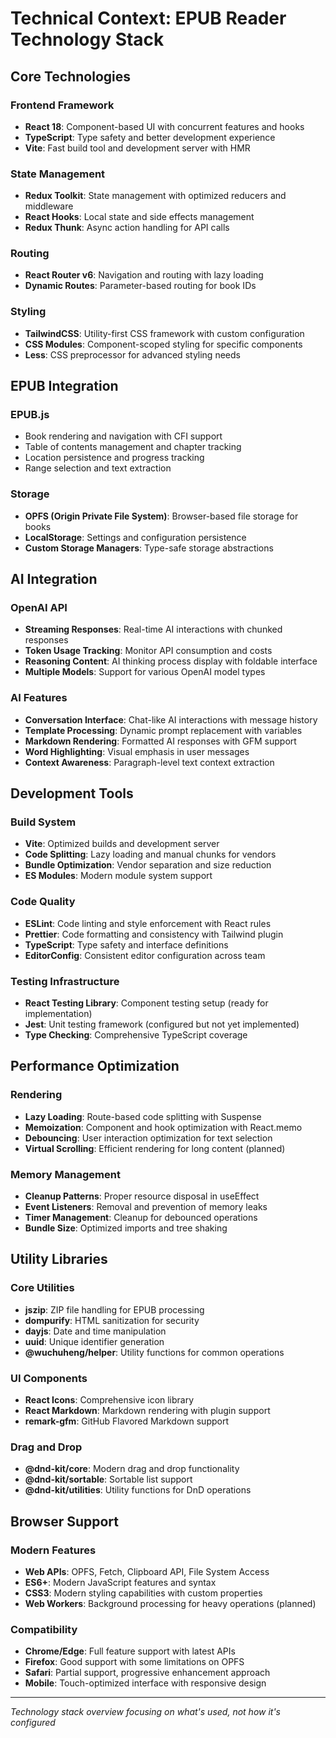 # Technical Context: EPUB Reader Technology Stack

## **Core Technologies**

### **Frontend Framework**

- **React 18**: Component-based UI with concurrent features and hooks
- **TypeScript**: Type safety and better development experience
- **Vite**: Fast build tool and development server with HMR

### **State Management**

- **Redux Toolkit**: State management with optimized reducers and middleware
- **React Hooks**: Local state and side effects management
- **Redux Thunk**: Async action handling for API calls

### **Routing**

- **React Router v6**: Navigation and routing with lazy loading
- **Dynamic Routes**: Parameter-based routing for book IDs

### **Styling**

- **TailwindCSS**: Utility-first CSS framework with custom configuration
- **CSS Modules**: Component-scoped styling for specific components
- **Less**: CSS preprocessor for advanced styling needs

## **EPUB Integration**

### **EPUB.js**

- Book rendering and navigation with CFI support
- Table of contents management and chapter tracking
- Location persistence and progress tracking
- Range selection and text extraction

### **Storage**

- **OPFS (Origin Private File System)**: Browser-based file storage for books
- **LocalStorage**: Settings and configuration persistence
- **Custom Storage Managers**: Type-safe storage abstractions

## **AI Integration**

### **OpenAI API**

- **Streaming Responses**: Real-time AI interactions with chunked responses
- **Token Usage Tracking**: Monitor API consumption and costs
- **Reasoning Content**: AI thinking process display with foldable interface
- **Multiple Models**: Support for various OpenAI model types

### **AI Features**

- **Conversation Interface**: Chat-like AI interactions with message history
- **Template Processing**: Dynamic prompt replacement with variables
- **Markdown Rendering**: Formatted AI responses with GFM support
- **Word Highlighting**: Visual emphasis in user messages
- **Context Awareness**: Paragraph-level text context extraction

## **Development Tools**

### **Build System**

- **Vite**: Optimized builds and development server
- **Code Splitting**: Lazy loading and manual chunks for vendors
- **Bundle Optimization**: Vendor separation and size reduction
- **ES Modules**: Modern module system support

### **Code Quality**

- **ESLint**: Code linting and style enforcement with React rules
- **Prettier**: Code formatting and consistency with Tailwind plugin
- **TypeScript**: Type safety and interface definitions
- **EditorConfig**: Consistent editor configuration across team

### **Testing Infrastructure**

- **React Testing Library**: Component testing setup (ready for implementation)
- **Jest**: Unit testing framework (configured but not yet implemented)
- **Type Checking**: Comprehensive TypeScript coverage

## **Performance Optimization**

### **Rendering**

- **Lazy Loading**: Route-based code splitting with Suspense
- **Memoization**: Component and hook optimization with React.memo
- **Debouncing**: User interaction optimization for text selection
- **Virtual Scrolling**: Efficient rendering for long content (planned)

### **Memory Management**

- **Cleanup Patterns**: Proper resource disposal in useEffect
- **Event Listeners**: Removal and prevention of memory leaks
- **Timer Management**: Cleanup for debounced operations
- **Bundle Size**: Optimized imports and tree shaking

## **Utility Libraries**

### **Core Utilities**

- **jszip**: ZIP file handling for EPUB processing
- **dompurify**: HTML sanitization for security
- **dayjs**: Date and time manipulation
- **uuid**: Unique identifier generation
- **@wuchuheng/helper**: Utility functions for common operations

### **UI Components**

- **React Icons**: Comprehensive icon library
- **React Markdown**: Markdown rendering with plugin support
- **remark-gfm**: GitHub Flavored Markdown support

### **Drag and Drop**

- **@dnd-kit/core**: Modern drag and drop functionality
- **@dnd-kit/sortable**: Sortable list support
- **@dnd-kit/utilities**: Utility functions for DnD operations

## **Browser Support**

### **Modern Features**

- **Web APIs**: OPFS, Fetch, Clipboard API, File System Access
- **ES6+**: Modern JavaScript features and syntax
- **CSS3**: Modern styling capabilities with custom properties
- **Web Workers**: Background processing for heavy operations (planned)

### **Compatibility**

- **Chrome/Edge**: Full feature support with latest APIs
- **Firefox**: Good support with some limitations on OPFS
- **Safari**: Partial support, progressive enhancement approach
- **Mobile**: Touch-optimized interface with responsive design

---

_Technology stack overview focusing on what's used, not how it's configured_
